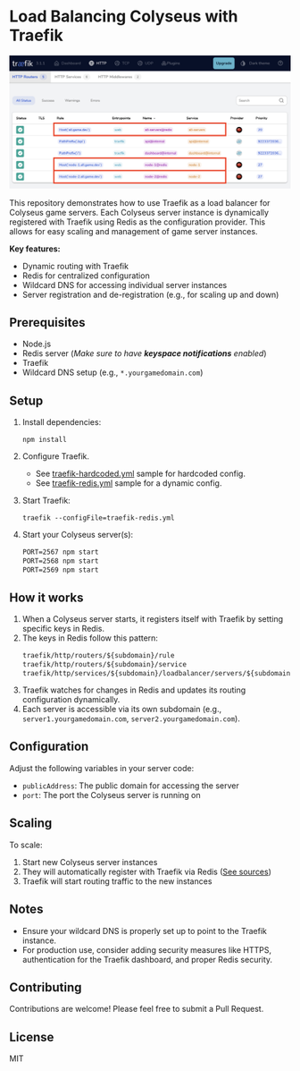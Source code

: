 # Load Balancing Colyseus with Traefik

![Traefik Dashboard Screenshot](traefik-dashboard-screenshot.png)

This repository demonstrates how to use Traefik as a load balancer for Colyseus game servers. Each Colyseus server instance is dynamically registered with Traefik using Redis as the configuration provider. This allows for easy scaling and management of game server instances.

**Key features:**

- Dynamic routing with Traefik
- Redis for centralized configuration
- Wildcard DNS for accessing individual server instances
- Server registration and de-registration (e.g., for scaling up and down)

## Prerequisites

- Node.js
- Redis server (_Make sure to have **keyspace notifications** enabled_)
- Traefik
- Wildcard DNS setup (e.g., `*.yourgamedomain.com`)

## Setup

1. Install dependencies:
   ```
   npm install
   ```

2. Configure Traefik.
   - See [traefik-hardcoded.yml](traefik-hardcoded.yml) sample for hardcoded config.
   - See [traefik-redis.yml](traefik-redis.yml) sample for a dynamic config.

3. Start Traefik:
   ```
   traefik --configFile=traefik-redis.yml
   ```

4. Start your Colyseus server(s):
   ```
   PORT=2567 npm start
   PORT=2568 npm start
   PORT=2569 npm start
   ```

## How it works

1. When a Colyseus server starts, it registers itself with Traefik by setting specific keys in Redis.
2. The keys in Redis follow this pattern:
   ```
   traefik/http/routers/${subdomain}/rule
   traefik/http/routers/${subdomain}/service
   traefik/http/services/${subdomain}/loadbalancer/servers/${subdomain}/url
   ```
3. Traefik watches for changes in Redis and updates its routing configuration dynamically.
4. Each server is accessible via its own subdomain (e.g., `server1.yourgamedomain.com`, `server2.yourgamedomain.com`).

## Configuration

Adjust the following variables in your server code:

- `publicAddress`: The public domain for accessing the server
- `port`: The port the Colyseus server is running on

## Scaling

To scale:
1. Start new Colyseus server instances
2. They will automatically register with Traefik via Redis ([See sources](colyseus-app/src/app.config.ts#L31-L54))
3. Traefik will start routing traffic to the new instances

## Notes

- Ensure your wildcard DNS is properly set up to point to the Traefik instance.
- For production use, consider adding security measures like HTTPS, authentication for the Traefik dashboard, and proper Redis security.

## Contributing

Contributions are welcome! Please feel free to submit a Pull Request.

## License

MIT
